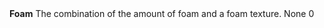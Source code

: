 <tr>
<td><strong>Foam</strong></td>
<td>The combination of the amount of foam and a foam texture.</td>
<td>None</td>
<td>0</td>
</tr>
